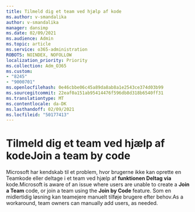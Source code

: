```yaml
---
title: Tilmeld dig et team ved hjælp af kode
ms.author: v-smandalika
author: v-smandalika
manager: dansimp
ms.date: 02/09/2021
ms.audience: Admin
ms.topic: article
ms.service: o365-administration
ROBOTS: NOINDEX, NOFOLLOW
localization_priority: Priority
ms.collection: Adm_O365
ms.custom:
- "8245"
- "9000701"
ms.openlocfilehash: 0e46cbbe06c45a89da8ab8a1e2543ce374d03b99
ms.sourcegitcommit: 22eaf0a151ab95414476f596db8d318b6540ff31
ms.translationtype: MT
ms.contentlocale: da-DK
ms.lasthandoff: 02/09/2021
ms.locfileid: "50177413"
---
```

# <a name="join-a-team-by-code"></a><span data-ttu-id="c77e8-102">Tilmeld dig et team ved hjælp af kode</span><span class="sxs-lookup"><span data-stu-id="c77e8-102">Join a team by code</span></span>

<span data-ttu-id="c77e8-103">Microsoft har kendskab til et problem,  hvor brugerne ikke kan oprette en Teamkode eller deltage i et team ved hjælp af **funktionen Deltag via** kode.</span><span class="sxs-lookup"><span data-stu-id="c77e8-103">Microsoft is aware of an issue where users are unable to create a **Join a Team** code, or join a team using the **Join by Code** feature.</span></span> <span data-ttu-id="c77e8-104">Som en midlertidig løsning kan teamejere manuelt tilføje brugere efter behov.</span><span class="sxs-lookup"><span data-stu-id="c77e8-104">As a workaround, team owners can manually add users, as needed.</span></span>